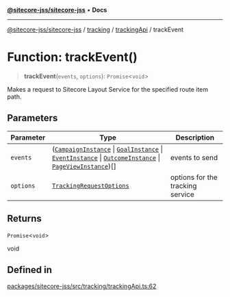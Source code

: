 [**@sitecore-jss/sitecore-jss**](../../../../README.md) • **Docs**

***

[@sitecore-jss/sitecore-jss](../../../../README.md) / [tracking](../../../README.md) / [trackingApi](../README.md) / trackEvent

# Function: trackEvent()

> **trackEvent**(`events`, `options`): `Promise`\<`void`\>

Makes a request to Sitecore Layout Service for the specified route item path.

## Parameters

| Parameter | Type | Description |
| ------ | ------ | ------ |
| `events` | ([`CampaignInstance`](../../../interfaces/CampaignInstance.md) \| [`GoalInstance`](../../../interfaces/GoalInstance.md) \| [`EventInstance`](../../../interfaces/EventInstance.md) \| [`OutcomeInstance`](../../../interfaces/OutcomeInstance.md) \| [`PageViewInstance`](../../../interfaces/PageViewInstance.md))[] | events to send |
| `options` | [`TrackingRequestOptions`](../../../interfaces/TrackingRequestOptions.md) | options for the tracking service |

## Returns

`Promise`\<`void`\>

void

## Defined in

[packages/sitecore-jss/src/tracking/trackingApi.ts:62](https://github.com/Sitecore/jss/blob/f73438462e859a2e4056c173073deed1d51387b8/packages/sitecore-jss/src/tracking/trackingApi.ts#L62)

